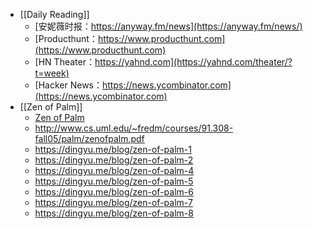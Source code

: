 - [[Daily Reading]]
	- [安妮薇时报：https://anyway.fm/news](https://anyway.fm/news/)
	- [Producthunt：https://www.producthunt.com](https://www.producthunt.com)
	- [HN Theater：https://yahnd.com](https://yahnd.com/theater/?t=week)
	- [Hacker News：https://news.ycombinator.com](https://news.ycombinator.com)
- [[Zen of Palm]]
	- [Zen of Palm]()
	- http://www.cs.uml.edu/~fredm/courses/91.308-fall05/palm/zenofpalm.pdf
	- https://dingyu.me/blog/zen-of-palm-1
	- https://dingyu.me/blog/zen-of-palm-2
	- https://dingyu.me/blog/zen-of-palm-4
	- https://dingyu.me/blog/zen-of-palm-5
	- https://dingyu.me/blog/zen-of-palm-6
	- https://dingyu.me/blog/zen-of-palm-7
	- https://dingyu.me/blog/zen-of-palm-8